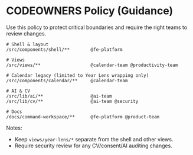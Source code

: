 # CODEOWNERS Policy (Guidance)

Use this policy to protect critical boundaries and require the right teams to review changes.

```
# Shell & layout
/src/components/shell/**        @fe-platform

# Views
/src/views/**                   @calendar-team @productivity-team

# Calendar legacy (limited to Year Lens wrapping only)
/src/components/calendar/**     @calendar-team

# AI & CV
/src/lib/ai/**                  @ai-team
/src/lib/cv/**                  @ai-team @security

# Docs
/docs/command-workspace/**      @fe-platform @product-team
```

Notes:
- Keep `views/year-lens/*` separate from the shell and other views.
- Require security review for any CV/consent/AI auditing changes.
